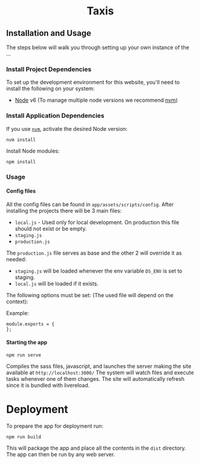 <h1 align="center">Taxis</h1>

## Installation and Usage

The steps below will walk you through setting up your own instance of the ...

### Install Project Dependencies
To set up the development environment for this website, you'll need to install the following on your system:

- [Node](http://nodejs.org/) v6 (To manage multiple node versions we recommend [nvm](https://github.com/creationix/nvm))

### Install Application Dependencies

If you use [`nvm`](https://github.com/creationix/nvm), activate the desired Node version:

```
nvm install
```

Install Node modules:

```
npm install
```

### Usage

#### Config files
All the config files can be found in `app/assets/scripts/config`.
After installing the projects there will be 3 main files:
  - `local.js` - Used only for local development. On production this file should not exist or be empty.
  - `staging.js`
  - `production.js`

The `production.js` file serves as base and the other 2 will override it as needed:
  - `staging.js` will be loaded whenever the env variable `DS_ENV` is set to staging.
  - `local.js` will be loaded if it exists.

The following options must be set: (The used file will depend on the context):

Example:
``` 
module.exports = {
};
```

#### Starting the app

```
npm run serve
```
Compiles the sass files, javascript, and launches the server making the site available at `http://localhost:3000/`
The system will watch files and execute tasks whenever one of them changes.
The site will automatically refresh since it is bundled with livereload.

# Deployment
To prepare the app for deployment run:

```
npm run build
```
This will package the app and place all the contents in the `dist` directory.
The app can then be run by any web server.
